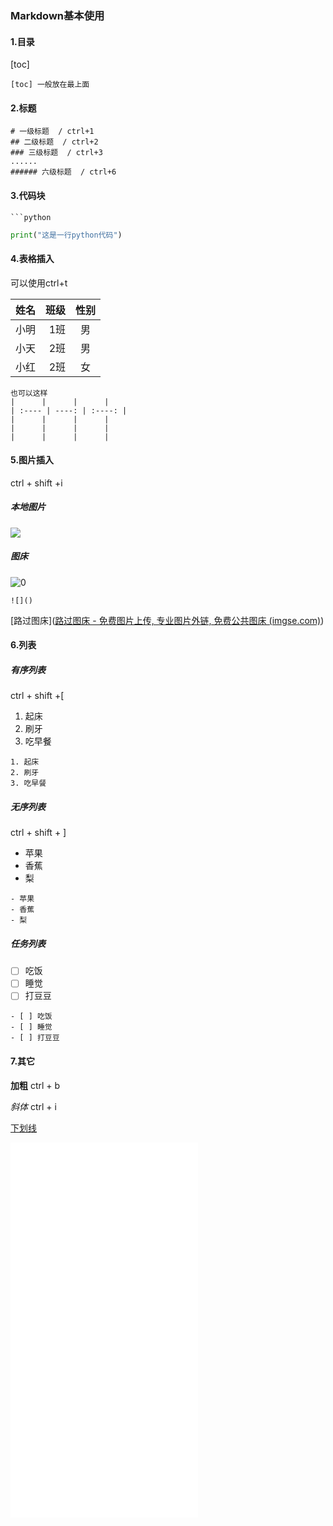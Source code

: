 ### Markdown基本使用

#### 1.目录

[toc]

```
[toc] 一般放在最上面
```





#### 2.标题

```
# 一级标题  / ctrl+1
## 二级标题  / ctrl+2
### 三级标题  / ctrl+3
......
###### 六级标题  / ctrl+6
```



#### 3.代码块

```
​```python
```

```python
print("这是一行python代码")
```



#### 4.表格插入

可以使用ctrl+t

| 姓名 | 班级 | 性别 |
| :---- | ----: | :----: |
| 小明 | 1班 | 男 |
| 小天 | 2班 | 男 |
| 小红 | 2班 | 女 |

```
也可以这样
|      |      |      |
| :---- | ----: | :----: |
|      |      |      |
|      |      |      |
|      |      |      |
```



#### 5.图片插入

ctrl + shift +i

##### 本地图片

![](./img/1.jpg)

##### 图床

![0](https://buguai.oss-cn-shenzhen.aliyuncs.com/img/0.jpg)

```
![]()
```

[路过图床]([路过图床 - 免费图片上传, 专业图片外链, 免费公共图床 (imgse.com)](https://imgse.com/))

#### 6.列表

##### 有序列表

ctrl + shift +[

1. 起床
2. 刷牙
3. 吃早餐

```
1. 起床
2. 刷牙
3. 吃早餐
```



##### 无序列表

ctrl + shift + ]

- 苹果
- 香蕉
- 梨

```
- 苹果
- 香蕉
- 梨
```



##### 任务列表

- [ ] 吃饭
- [ ] 睡觉
- [ ] 打豆豆

```
- [ ] 吃饭
- [ ] 睡觉
- [ ] 打豆豆
```







#### 7.其它

**加粗** ctrl + b

*斜体* ctrl + i

<u>下划线</u> 

<iframe src="//player.bilibili.com/player.html?aid=327623069&bvid=BV1JA411h7Gw&cid=171385214&page=1" scrolling="no" border="0" height="600" frameborder="no" framespacing="0" allowfullscreen="true"> </iframe>



